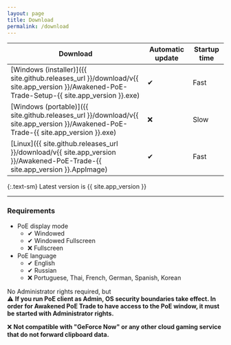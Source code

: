 ```yaml
---
layout: page
title: Download
permalink: /download
---
```


| Download | Automatic update | Startup time |
|----------|------------------|--------------|
| [Windows (installer)]({{ site.github.releases_url }}/download/v{{ site.app_version }}/Awakened-PoE-Trade-Setup-{{ site.app_version }}.exe) | ✔ | Fast |
| [Windows (portable)]({{ site.github.releases_url }}/download/v{{ site.app_version }}/Awakened-PoE-Trade-{{ site.app_version }}.exe) | ❌ | Slow |
| [Linux]({{ site.github.releases_url }}/download/v{{ site.app_version }}/Awakened-PoE-Trade-{{ site.app_version }}.AppImage) | ✔ | Fast |

{:.text-sm}
Latest version is <span class="bg-gray-100 border rounded px-1">{{ site.app_version }}</span>

---

### Requirements

- PoE display mode
  - ✔ Windowed
  - ✔ Windowed Fullscreen
  - ❌ Fullscreen
- PoE language
  - ✔ English
  - ✔ Russian
  - ❌ Portuguese, Thai, French, German, Spanish, Korean

No Administrator rights required, but\
⚠ **If you run PoE client as Admin, OS security boundaries take effect.
In order for Awakened PoE Trade to have access to the PoE window, it must be started with Administrator rights.**

❌ **Not compatible with "GeForce Now" or any other cloud gaming service that do not forward clipboard data.**
